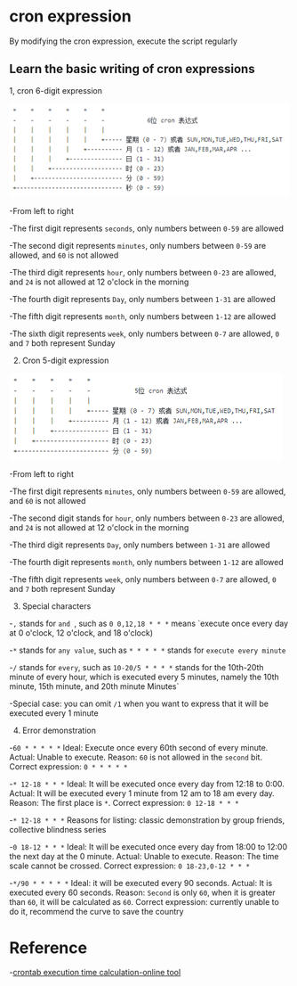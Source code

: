 # cron expression

By modifying the cron expression, execute the script regularly

## Learn the basic writing of cron expressions

1, cron 6-digit expression

![image](https://raw.githubusercontent.com/chiupam/tutorial-image/master/Loon/Plus/cron_6.png)

-From left to right

  -The first digit represents `seconds`, only numbers between `0-59` are allowed
  
  -The second digit represents `minutes`, only numbers between `0-59` are allowed, and `60` is not allowed
  
  -The third digit represents `hour`, only numbers between `0-23` are allowed, and `24` is not allowed at 12 o'clock in the morning
  
  -The fourth digit represents `Day`, only numbers between `1-31` are allowed
  
  -The fifth digit represents `month`, only numbers between `1-12` are allowed
  
  -The sixth digit represents `week`, only numbers between `0-7` are allowed, `0` and `7` both represent Sunday
  
2. Cron 5-digit expression

![image](https://raw.githubusercontent.com/chiupam/tutorial-image/master/Loon/Plus/cron_5.png)

-From left to right
  
  -The first digit represents `minutes`, only numbers between `0-59` are allowed, and `60` is not allowed
  
  -The second digit stands for `hour`, only numbers between `0-23` are allowed, and `24` is not allowed at 12 o'clock in the morning
  
  -The third digit represents `Day`, only numbers between `1-31` are allowed
  
  -The fourth digit represents `month`, only numbers between `1-12` are allowed
  
  -The fifth digit represents `week`, only numbers between `0-7` are allowed, `0` and `7` both represent Sunday
  
3. Special characters

-`,` stands for `and `, such as `0 0,12,18 * * *` means `execute once every day at 0 o'clock, 12 o'clock, and 18 o'clock)

-`*` stands for `any value`, such as `* * * * *` stands for `execute every minute`

-`/` stands for `every`, such as `10-20/5 * * * *` stands for the 10th-20th minute of every hour, which is executed every 5 minutes, namely the 10th minute, 15th minute, and 20th minute Minutes`

  -Special case: you can omit `/1` when you want to express that it will be executed every 1 minute

4. Error demonstration

-`60 * * * * *` Ideal: Execute once every 60th second of every minute. Actual: Unable to execute. Reason: `60` is not allowed in the `second` bit. Correct expression: `0 * * * * *`

-`* 12-18 * * *` Ideal: It will be executed once every day from 12:18 to 0:00. Actual: It will be executed every 1 minute from 12 am to 18 am every day. Reason: The first place is `*`. Correct expression: `0 12-18 * * *`

  -`* 12-18 * * *` Reasons for listing: classic demonstration by group friends, collective blindness series

-`0 18-12 * * *` Ideal: It will be executed once every day from 18:00 to 12:00 the next day at the 0 minute. Actual: Unable to execute. Reason: The time scale cannot be crossed. Correct expression: `0 18-23,0-12 * * *`

-`*/90 * * * * *` Ideal: it will be executed every 90 seconds. Actual: It is executed every 60 seconds. Reason: `Second` is only `60`, when it is greater than `60`, it will be calculated as `60`. Correct expression: currently unable to do it, recommend the curve to save the country

# Reference

-[crontab execution time calculation-online tool](https://tool.lu/crontab/)